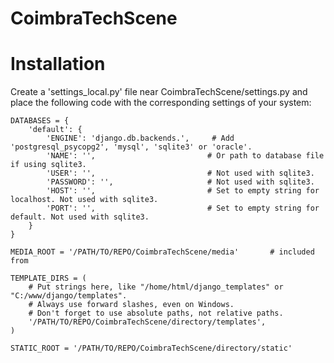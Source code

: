 CoimbraTechScene
================

# Installation

Create a 'settings_local.py' file near CoimbraTechScene/settings.py and place the following code with the corresponding settings of your system:


    DATABASES = {
        'default': {
            'ENGINE': 'django.db.backends.',     # Add 'postgresql_psycopg2', 'mysql', 'sqlite3' or 'oracle'.
            'NAME': '',                   		# Or path to database file if using sqlite3.
            'USER': '',                			# Not used with sqlite3.
            'PASSWORD': '',                  	# Not used with sqlite3.
            'HOST': '',                      	# Set to empty string for localhost. Not used with sqlite3.
            'PORT': '',                      	# Set to empty string for default. Not used with sqlite3.
        }
    }
    
    MEDIA_ROOT = '/PATH/TO/REPO/CoimbraTechScene/media'       # included from 
    
    TEMPLATE_DIRS = (
        # Put strings here, like "/home/html/django_templates" or "C:/www/django/templates".
        # Always use forward slashes, even on Windows.
        # Don't forget to use absolute paths, not relative paths.
        '/PATH/TO/REPO/CoimbraTechScene/directory/templates',
    )
    
    STATIC_ROOT = '/PATH/TO/REPO/CoimbraTechScene/directory/static'
    
